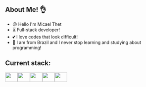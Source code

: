 
## About Me! 👌

- 😜 Hello I'm Micael Thet
- ⏳ Full-stack developer!
- 💕 I love codes that look difficult!
- 🎉 I am from Brazil and I never stop learning and studying about programming!

## Current stack:
 <div style="display: flex">
  <img src="https://cdn.jsdelivr.net/gh/devicons/devicon/icons/javascript/javascript-plain.svg" height="30" width="40"/>
  <img src="https://cdn.jsdelivr.net/gh/devicons/devicon/icons/typescript/typescript-plain.svg" height="30" width="40"/>
  <img src="https://cdn.jsdelivr.net/gh/devicons/devicon/icons/react/react-original.svg" height="30" width="40"/>
  <img src="https://cdn.jsdelivr.net/gh/devicons/devicon/icons/vuejs/vuejs-original.svg" height="30" width="40"/>
  <img src="https://cdn.jsdelivr.net/gh/devicons/devicon/icons/nestjs/nestjs-plain.svg" height="30" width="40"/>   
 </div>            
